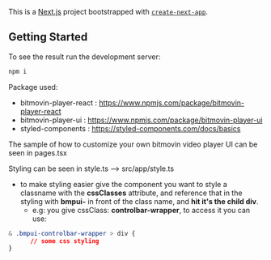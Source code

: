 This is a [Next.js](https://nextjs.org/) project bootstrapped with [`create-next-app`](https://github.com/vercel/next.js/tree/canary/packages/create-next-app).

## Getting Started

To see the result run the development server:
```bash
npm i
```

Package used:
- bitmovin-player-react : https://www.npmjs.com/package/bitmovin-player-react
- bitmovin-player-ui : https://www.npmjs.com/package/bitmovin-player-ui
- styled-components : https://styled-components.com/docs/basics


The sample of how to customize your own bitmovin video player UI can be seen in pages.tsx

Styling can be seen in style.ts --> src/app/style.ts
- to make styling easier give the component you want to style a classname with the **cssClasses** attribute, and reference that in the styling with **bmpui-** in front of the class name, and **hit it's the child div**.
    - e.g: you give cssClass: **controlbar-wrapper**, to access it you can use:
```css
& .bmpui-controlbar-wrapper > div {
      // some css styling
}

